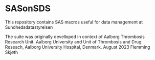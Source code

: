 # SASonSDS
This repository contains SAS macros useful for data management at Sundhedsdatastyrelsen

The suite was originally develloped in context of Aalborg Thrombosis Research Unit, Aalborg University and Unit of Thrombosis and Drug Reseach, Aalborg University Hospital, Denmark.
August 2023
Flemming Skjøth
